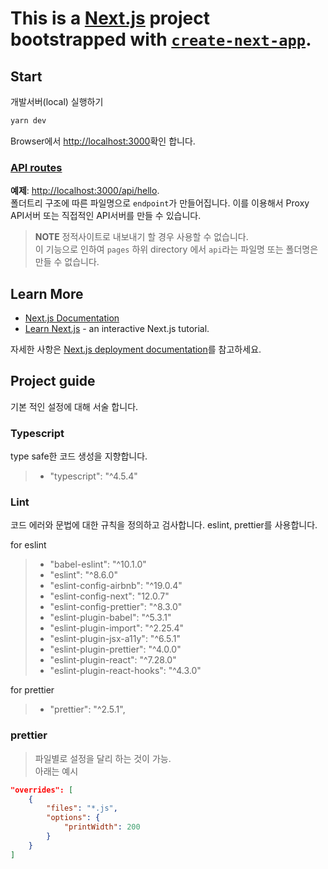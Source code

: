 # This is a [Next.js] project bootstrapped with [`create-next-app`].

## Start

개발서버(local) 실행하기

```bash
yarn dev
```

Browser에서 <http://localhost:3000>확인 합니다.

### [API routes]

**예제**: <http://localhost:3000/api/hello>.  
폴더트리 구조에 따른 파일명으로 `endpoint`가 만들어집니다. 이를 이용해서 Proxy API서버 또는 직접적인 API서버를 만들 수 있습니다.

> **NOTE**
> 정적사이트로 내보내기 할 경우 사용할 수 없습니다.  
> 이 기능으로 인하여 `pages` 하위 directory 에서 `api`라는 파일명 또는 폴더명은 만들 수 없습니다.

## Learn More

-   [Next.js Documentation]
-   [Learn Next.js] - an interactive Next.js tutorial.

자세한 사항은 [Next.js deployment documentation]를 참고하세요.

[localhost:3000]: http://localhost:3000
[next.js]: https://nextjs.org/
[`create-next-app`]: https://github.com/vercel/next.js/tree/canary/packages/create-next-app.
[api routes]: https://nextjs.org/docs/api-routes/introduction
[next.js documentation]: https://nextjs.org/docs
[learn next.js]: https://nextjs.org/learn
[next.js deployment documentation]: https://nextjs.org/docs/deployment

## Project guide

기본 적인 설정에 대해 서술 합니다.

### Typescript

type safe한 코드 생성을 지향합니다.

> -   "typescript": "^4.5.4"

### Lint

코드 에러와 문법에 대한 규칙을 정의하고 검사합니다. eslint, prettier를 사용합니다.

for eslint

> -   "babel-eslint": "^10.1.0"
> -   "eslint": "^8.6.0"
> -   "eslint-config-airbnb": "^19.0.4"
> -   "eslint-config-next": "12.0.7"
> -   "eslint-config-prettier": "^8.3.0"
> -   "eslint-plugin-babel": "^5.3.1"
> -   "eslint-plugin-import": "^2.25.4"
> -   "eslint-plugin-jsx-a11y": "^6.5.1"
> -   "eslint-plugin-prettier": "^4.0.0"
> -   "eslint-plugin-react": "^7.28.0"
> -   "eslint-plugin-react-hooks": "^4.3.0"

for prettier

> -   "prettier": "^2.5.1",

### prettier

> 파일별로 설정을 달리 하는 것이 가능.  
> 아래는 예시

```json
"overrides": [
    {
        "files": "*.js",
        "options": {
            "printWidth": 200
        }
    }
]
```
